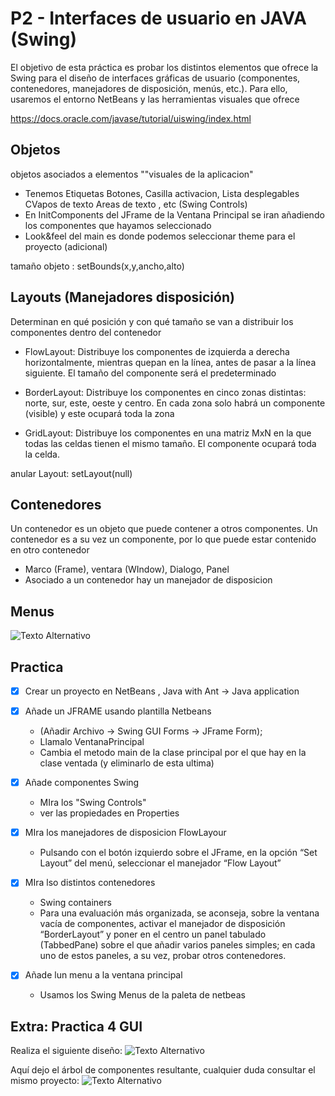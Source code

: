 # P2 - Interfaces de usuario en JAVA (Swing)

El objetivo de esta práctica es probar los distintos elementos que ofrece la Swing para el
diseño de interfaces gráficas de usuario (componentes, contenedores, manejadores de disposición, menús, etc.). Para ello, usaremos el entorno NetBeans y las herramientas visuales que ofrece

https://docs.oracle.com/javase/tutorial/uiswing/index.html

## Objetos 
objetos asociados a elementos ""visuales de la aplicacion"
- Tenemos Etiquetas Botones, Casilla activacion, Lista desplegables CVapos de texto Areas de texto , etc (Swing Controls)
- En InitComponents del JFrame de la Ventana Principal se iran añadiendo los componentes que hayamos seleccionado 
- Look&feel del main es donde podemos seleccionar theme para el proyecto (adicional)

tamaño objeto : setBounds(x,y,ancho,alto)
## Layouts (Manejadores disposición)
Determinan en qué posición y con qué tamaño se van a distribuir los componentes dentro del contenedor
- FlowLayout:  Distribuye los componentes de izquierda a derecha horizontalmente, mientras quepan en la línea, antes de pasar a la línea siguiente. El tamaño del componente será el predeterminado

- BorderLayout: Distribuye los componentes en cinco zonas distintas: norte, sur, este, oeste y centro. En cada zona solo habrá un componente (visible) y este ocupará toda la zona

- GridLayout: Distribuye los componentes en una matriz MxN en la que todas las celdas tienen el mismo tamaño. El componente ocupará toda la celda.

anular Layout: setLayout(null)

## Contenedores
Un contenedor es un objeto que puede contener a otros componentes. Un contenedor es a su vez un componente, por lo que puede estar contenido en otro contenedor
- Marco (Frame), ventara (WIndow), Dialogo, Panel
- Asociado a un contenedor hay un manejador de disposicion

## Menus
![Texto Alternativo](Imagenes/2024-03-02_18-33.png)

## Practica 

- [x] Crear un proyecto en NetBeans , Java with Ant -> Java application 
- [x] Añade un JFRAME usando plantilla Netbeans
	- (Añadir Archivo → Swing GUI Forms → JFrame Form);
	- Llamalo VentanaPrincipal
	- Cambia el metodo main de la clase principal por el que hay en la clase ventada (y eliminarlo de esta ultima)

 - [x] Añade componentes Swing 
	 - MIra los "Swing Controls"
	 - ver las propiedades en Properties 

 - [x] MIra los manejadores de disposicion FlowLayour
	 - Pulsando con el botón izquierdo sobre el JFrame, en la opción “Set Layout” del menú, seleccionar el manejador “Flow Layout”

 - [x] MIra lso distintos contenedores 
	 - Swing containers
	 - Para una evaluación más organizada, se aconseja, sobre la ventana vacía de componentes, activar el manejador de disposición “BorderLayout” y poner en el centro un panel tabulado (TabbedPane) sobre el que añadir varios paneles simples; en cada uno de estos paneles, a su vez, probar otros contenedores.

 - [x] Añade lun menu a la ventana principal
	 - Usamos los Swing Menus de la paleta de netbeas


## Extra: Practica 4 GUI
Realiza el siguiente diseño:
![Texto Alternativo](Imagenes/2024-03-02_18-24.png)

Aquí dejo el árbol de componentes resultante, cualquier duda consultar el mismo proyecto:
![Texto Alternativo](Imagenes/2024-03-02_19-55.png)

